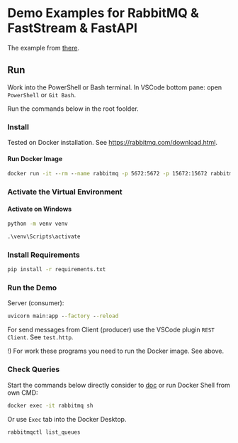 # Demo Examples for RabbitMQ & FastStream & FastAPI

The example from [there](https://faststream.airt.ai/latest/getting-started/integrations/fastapi).

## Run

Work into the PowerShell or Bash terminal. In VSCode bottom pane: open `PowerShell` or `Git Bash`.

Run the commands below in the root foolder.

### Install

Tested on Docker installation. See <https://rabbitmq.com/download.html>.

#### Run Docker Image

```cmd
docker run -it --rm --name rabbitmq -p 5672:5672 -p 15672:15672 rabbitmq:3.12-management
```

### Activate the Virtual Environment

#### Activate on Windows

```cmd
python -m venv venv
```

```cmd
.\venv\Scripts\activate
```

### Install Requirements

```cmd
pip install -r requirements.txt
```

### Run the Demo

Server (consumer):

```cmd
uvicorn main:app --factory --reload
```

For send messages from Client (producer) use the VSCode plugin `REST Client`.
See `test.http`.

!) For work these programs you need to run the Docker image. See above.

### Check Queries

Start the commands below directly consider to [doc](https://docs.docker.com/engine/reference/commandline/exec/) or run Docker Shell from own CMD:

```cmd
docker exec -it rabbitmq sh
```

Or use `Exec` tab into the Docker Desktop.

```cmd
rabbitmqctl list_queues
```

